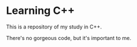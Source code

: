 # Learning C++

This is a repository of my study in C++.

There's no gorgeous code, but it's important to me.
